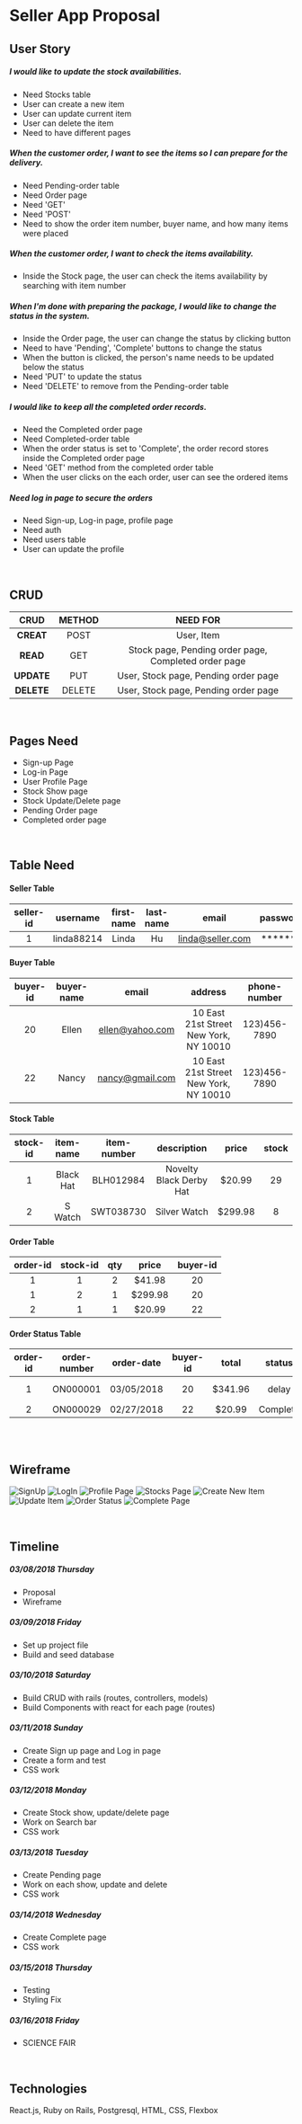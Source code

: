 # Seller App Proposal 

## User Story

##### I would like to update the stock availabilities. 
- Need Stocks table
- User can create a new item 
- User can update current item 
- User can delete the item
- Need to have different pages

##### When the customer order, I want to see the items so I can prepare for the delivery.
- Need Pending-order table
- Need Order page 
- Need 'GET'
- Need 'POST'
- Need to show the order item number, buyer name, and how many items were placed 

##### When the customer order, I want to check the items availability. 
- Inside the Stock page, the user can check the items availability by searching with item number

##### When I'm done with preparing the package, I would like to change the status in the system. 
- Inside the Order page, the user can change the status by clicking button
- Need to have 'Pending', 'Complete' buttons to change the status 
- When the button is clicked, the person's name needs to be updated below the status 
- Need 'PUT' to update the status 
- Need 'DELETE' to remove from the Pending-order table

##### I would like to keep all the completed order records. 
- Need the Completed order page
- Need Completed-order table
- When the order status is set to 'Complete', the order record stores inside the Completed order page
- Need 'GET' method from the completed order table
- When the user clicks on the each order, user can see the ordered items 

##### Need log in page to secure the orders
- Need Sign-up, Log-in page, profile page
- Need auth 
- Need users table 
- User can update the profile 

<br />

## CRUD

| CRUD | METHOD | NEED FOR |
|    :---:   | :---:  | :---:      |
| **CREAT**  | POST   | User, Item |
| **READ**   | GET    | Stock page, Pending order page, Completed order page |
| **UPDATE** | PUT    | User, Stock page, Pending order page |
| **DELETE** | DELETE | User, Stock page, Pending order page |

<br />

## Pages Need 

- Sign-up Page
- Log-in Page 
- User Profile Page
- Stock Show page 
- Stock Update/Delete page
- Pending Order page 
- Completed order page 

<br />

## Table Need 

#### Seller Table

| seller-id | username   | first-name | last-name | email            | password |
| :---:     | :---:      | :---:      | :---:     | :---:            | :---:    |
| 1         | linda88214 | Linda      | Hu        | linda@seller.com | *******  |


#### Buyer Table 

| buyer-id | buyer-name | email           | address                                | phone-number |
|:---:     | :---:      | :---:           | :---:                                  | :---:        |
| 20       | Ellen      | ellen@yahoo.com | 10 East 21st Street New York, NY 10010 | 123)456-7890 |
| 22       | Nancy      | nancy@gmail.com | 10 East 21st Street New York, NY 10010 | 123)456-7890 |

#### Stock Table

| stock-id | item-name | item-number | description             | price  | stock |
| :---:    | :---:     | :---:       | :---:                   | :---:  | :---: |
| 1        | Black Hat | BLH012984   | Novelty Black Derby Hat | $20.99 | 29    |
| 2        | S Watch   | SWT038730   | Silver Watch            | $299.98| 8     |

#### Order Table 
| order-id | stock-id | qty   | price   | buyer-id |
| :---:    | :---:    | :---: | :---:   | :---:    |
| 1        | 1        | 2     | $41.98  | 20       |
| 1        | 2        | 1     | $299.98 | 20       |
| 2        | 1        | 1     | $20.99  | 22       |

#### Order Status Table

| order-id | order-number | order-date | buyer-id | total   | status   | note     | seller-id |
| :---:    | :---:        | :---:      | :---:    | :---:   | :---:    | :---:    | :---:     |
| 1        | ON000001     | 03/05/2018 | 20       | $341.96 | delay    | no stock | 1         |
| 2        | ON000029     | 02/27/2018 | 22       | $20.99  | Complete |          | 1         |


<br />
<br />

## Wireframe 

![SignUp](./Wireframe/Sign-up.png)
![LogIn](./Wireframe/Log-In.png)
![Profile Page](./Wireframe/Profile.png)
![Stocks Page](./Wireframe/Stocks.png)
![Create New Item](./Wireframe/Stocks-new.png)
![Update Item](./Wireframe/Stocks-update.png)
![Order Status](./Wireframe/Order-status.png)
![Complete Page](./Wreframe/Complete.png)

<br />

## Timeline 

##### 03/08/2018 Thursday 
- Proposal
- Wireframe 

##### 03/09/2018 Friday 
- Set up project file 
- Build and seed database 

##### 03/10/2018 Saturday 
- Build CRUD with rails (routes, controllers, models)
- Build Components with react for each page (routes)


##### 03/11/2018 Sunday 
- Create Sign up page and Log in page
- Create a form and test
- CSS work 


##### 03/12/2018 Monday 
- Create Stock show, update/delete page
- Work on Search bar 
- CSS work 


##### 03/13/2018 Tuesday 
- Create Pending page
- Work on each show, update and delete 
- CSS work 


##### 03/14/2018 Wednesday 
- Create Complete page
- CSS work 


##### 03/15/2018 Thursday 
- Testing 
- Styling Fix 


##### 03/16/2018 Friday 
- SCIENCE FAIR 

<br />

## Technologies 
React.js, Ruby on Rails, Postgresql, HTML, CSS, Flexbox 






